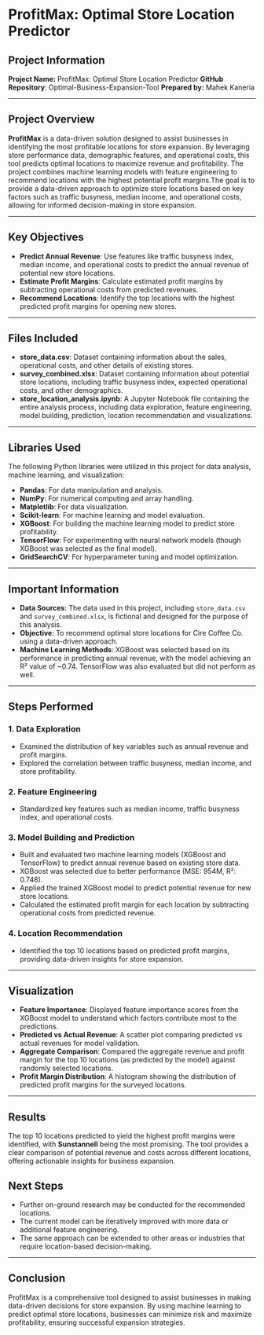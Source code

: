 # ProfitMax: Optimal Store Location Predictor

## Project Information

**Project Name:** ProfitMax: Optimal Store Location Predictor
**GitHub Repository**: Optimal-Business-Expansion-Tool
**Prepared by:** Mahek Kaneria  

---

## Project Overview
**ProfitMax** is a data-driven solution designed to assist businesses in identifying the most profitable locations for store expansion. By leveraging store performance data, demographic features, and operational costs, this tool predicts optimal locations to maximize revenue and profitability. The project combines machine learning models with feature engineering to recommend locations with the highest potential profit margins.The goal is to provide a data-driven approach to optimize store locations based on key factors such as traffic busyness, median income, and operational costs, allowing for informed decision-making in store expansion.

---

## Key Objectives

- **Predict Annual Revenue**: Use features like traffic busyness index, median income, and operational costs to predict the annual revenue of potential new store locations.
- **Estimate Profit Margins**: Calculate estimated profit margins by subtracting operational costs from predicted revenues.
- **Recommend Locations**: Identify the top locations with the highest predicted profit margins for opening new stores.

---

## Files Included

- **store_data.csv**: Dataset containing information about the sales, operational costs, and other details of existing stores.
- **survey_combined.xlsx**: Dataset containing information about potential store locations, including traffic busyness index, expected operational costs, and other demographics.
- **store_location_analysis.ipynb**: A Jupyter Notebook file containing the entire analysis process, including data exploration, feature engineering, model building, prediction, location recommendation and visualizations.


---

## Libraries Used

The following Python libraries were utilized in this project for data analysis, machine learning, and visualization:

- **Pandas**: For data manipulation and analysis.
- **NumPy**: For numerical computing and array handling.
- **Matplotlib**: For data visualization.
- **Scikit-learn**: For machine learning and model evaluation.
- **XGBoost**: For building the machine learning model to predict store profitability.
- **TensorFlow**: For experimenting with neural network models (though XGBoost was selected as the final model).
- **GridSearchCV**: For hyperparameter tuning and model optimization.

---

## Important Information

- **Data Sources**: The data used in this project, including `store_data.csv` and `survey_combined.xlsx`, is fictional and designed for the purpose of this analysis.
- **Objective**: To recommend optimal store locations for Cire Coffee Co. using a data-driven approach.
- **Machine Learning Methods**: XGBoost was selected based on its performance in predicting annual revenue, with the model achieving an R² value of ~0.74. TensorFlow was also evaluated but did not perform as well.

---

## Steps Performed

### 1. Data Exploration
- Examined the distribution of key variables such as annual revenue and profit margins.
- Explored the correlation between traffic busyness, median income, and store profitability.

### 2. Feature Engineering
- Standardized key features such as median income, traffic busyness index, and operational costs.

### 3. Model Building and Prediction
- Built and evaluated two machine learning models (XGBoost and TensorFlow) to predict annual revenue based on existing store data.
- XGBoost was selected due to better performance (MSE: 954M, R²: 0.748).
- Applied the trained XGBoost model to predict potential revenue for new store locations.
- Calculated the estimated profit margin for each location by subtracting operational costs from predicted revenue.

### 4. Location Recommendation
- Identified the top 10 locations based on predicted profit margins, providing data-driven insights for store expansion.

---

## Visualization

- **Feature Importance**: Displayed feature importance scores from the XGBoost model to understand which factors contribute most to the predictions.
- **Predicted vs Actual Revenue**: A scatter plot comparing predicted vs actual revenues for model validation.
- **Aggregate Comparison**: Compared the aggregate revenue and profit margin for the top 10 locations (as predicted by the model) against randomly selected locations.
- **Profit Margin Distribution**: A histogram showing the distribution of predicted profit margins for the surveyed locations.

---

## Results

The top 10 locations predicted to yield the highest profit margins were identified, with **Sunstannell** being the most promising. The tool provides a clear comparison of potential revenue and costs across different locations, offering actionable insights for business expansion.

## Next Steps

- Further on-ground research may be conducted for the recommended locations.
- The current model can be iteratively improved with more data or additional feature engineering.
- The same approach can be extended to other areas or industries that require location-based decision-making.

---

## Conclusion

ProfitMax is a comprehensive tool designed to assist businesses in making data-driven decisions for store expansion. By using machine learning to predict optimal store locations, businesses can minimize risk and maximize profitability, ensuring successful expansion strategies.
